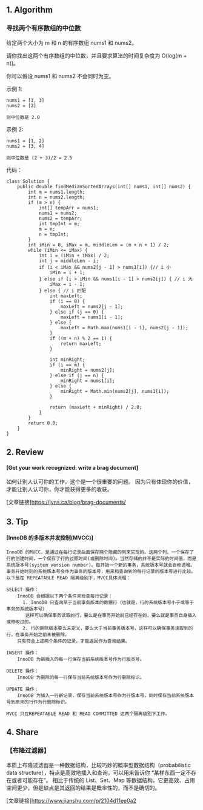 ##  1. Algorithm 

### 寻找两个有序数组的中位数

给定两个大小为 m 和 n 的有序数组 nums1 和 nums2。

请你找出这两个有序数组的中位数，并且要求算法的时间复杂度为 O(log(m + n))。

你可以假设 nums1 和 nums2 不会同时为空。

示例 1:
```
nums1 = [1, 3]
nums2 = [2]

则中位数是 2.0
```
示例 2:
```
nums1 = [1, 2]
nums2 = [3, 4]

则中位数是 (2 + 3)/2 = 2.5
```
代码：
```
class Solution {
    public double findMedianSortedArrays(int[] nums1, int[] nums2) {
        int m = nums1.length;
        int n = nums2.length;
        if (m > n) {
            int[] tempArr = nums1;
            nums1 = nums2;
            nums2 = tempArr;
            int tmpInt = m;
            m = n;
            n = tmpInt;
        }
        int iMin = 0, iMax = m, middleLen = (m + n + 1) / 2;
        while (iMin <= iMax) {
            int i = (iMin + iMax) / 2;
            int j = middleLen - i;
            if (i < iMax && nums2[j - 1] > nums1[i]) {// i 小
                iMin = i + 1;
            } else if (i > iMin && nums1[i - 1] > nums2[j]) { // i 大
                iMax = i - 1;
            } else { // i 匹配
                int maxLeft;
                if (i == 0) {
                    maxLeft = nums2[j - 1];
                } else if (j == 0) {
                    maxLeft = nums1[i - 1];
                } else {
                    maxLeft = Math.max(nums1[i - 1], nums2[j - 1]);
                }
                if ((m + n) % 2 == 1) {
                    return maxLeft;
                }

                int minRight;
                if (i == m) {
                    minRight = nums2[j];
                } else if (j == n) {
                    minRight = nums1[i];
                } else {
                    minRight = Math.min(nums2[j], nums1[i]);
                }

                return (maxLeft + minRight) / 2.0;
            }
        }
        return 0.0;
    }
}
```

## 2. Review
#### [Get your work recognized: write a brag document]
   如何让别人认可你的工作，这个是一个很重要的问题。 因为只有体现你的价值，才能让别人认可你，你才能获得更多的收获。
   
   [文章链接]https://jvns.ca/blog/brag-documents/

## 3. Tip

#### [InnoDB 的多版本并发控制(MVCC)]

    InnoDB 的MVCC，是通过在每行记录后面保存两个隐藏的列来实现的。这两个列，一个保存了行的创建时间，一个保存了行的过期时间(或删除时间)。当然存储的并不是实际的时间值，而是系统版本号(system version number)。每开始一个新的事务，系统版本号就会自动递增。事务开始时刻的系统版本号会作为事务的版本号，用来和查询到的每行记录的版本号进行比较。
    以下是在 REPEATABLE READ 隔离级别下，MVCC具体流程：
    
    SELECT 操作：
        InnoDB 会根据以下两个条件来检查每行记录：
          1. InnoDB 只查询早于当前事务版本的数据行（也就是，行的系统版本号小于或等于事务的系统版本号）
           这样可以确保事务读取的行，要么是在事务开始前已经存在的，要么就是事务自身插入或修改过的。
          2. 行的删除版本要么未定义，要么大于当前事务版本号。这样可以确保事务读取到的行，在事务开始之前未被删除。
        只有符合上述两个条件的记录，才能返回作为查询结果。
        
    INSERT 操作：
        InnoDB 为新插入的每一行保存当前系统版本号作为行版本号。
        
    DELETE 操作：
        InnoDB 为删除的每一行保存当前系统版本号作为行删除标识。
       
    UPDATE 操作：
        InnoDB 为插入一行新记录，保存当前系统版本号作为行版本号，同时保存当前系统版本号到原来的行作为行删除标识。
       
    MVCC 只在REPEATABLE READ 和 READ COMMITTED 这两个隔离级别下工作。

## 4. Share

### 【布隆过滤器】

本质上布隆过滤器是一种数据结构，比较巧妙的概率型数据结构（probabilistic data structure），特点是高效地插入和查询，可以用来告诉你 “某样东西一定不存在或者可能存在”。
相比于传统的 List、Set、Map 等数据结构，它更高效、占用空间更少，但是缺点是其返回的结果是概率性的，而不是确切的。

[文章链接]https://www.jianshu.com/p/2104d11ee0a2

    


